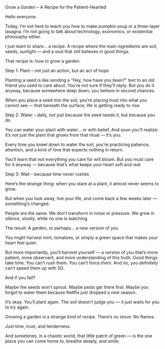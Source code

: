
Grow a Garden – A Recipe for the Patient-Hearted

Hello everyone.

Today, I’m not here to teach you how to make pumpkin soup or a three-layer lasagna.
I’m not going to talk about technology, economics, or existential philosophy either.

I just want to share… a recipe.
A recipe where the main ingredients are soil, seeds, sunlight — and a soul that still believes in good things.

That recipe is: how to grow a garden.

Step 1: Plant – not just an action, but an act of hope

Planting a seed is like sending a “Hey, how have you been?” text to an old friend you used to care about.
You’re not sure if they’ll reply.
But you do it anyway, because somewhere deep down, you believe in second chances.

When you place a seed into the soil, you’re placing trust into what you cannot see — that beneath the surface, life is getting ready to rise.


Step 2: Water – daily, not just because the seed needs it, but because you do

You can water your plant with water… or with belief.
And soon you’ll realize: it’s not just the plant that grows from that ritual — it’s you.

Every time you kneel down to water the soil, you’re practicing patience, attention, and a kind of love that expects nothing in return.

You’ll learn that not everything you care for will bloom.
But you must care for it anyway — because that’s what keeps your heart soft and real.


Step 3: Wait – because time never rushes

Here’s the strange thing: when you stare at a plant, it almost never seems to grow.

But when you look away, live your life, and come back a few weeks later — something’s changed.

People are the same.
We don’t transform in noise or pressure.
We grow in silence, slowly, while no one is watching.


The result: A garden, or perhaps… a new version of you

You might harvest mint, tomatoes, or simply a green space that makes your heart feel quiet.

But more importantly, you’ll harvest yourself — a version of you that’s more patient, more observant, and more understanding of this truth:
Good things take time.
You can’t rush them. You can’t force them.
And no, you definitely can’t speed them up with 5G.


And if you fail?

Maybe the seeds won’t sprout.
Maybe pests get there first.
Maybe you forgot to water them because Netflix just dropped a new season.

It’s okay.
You’ll plant again.
The soil doesn’t judge you — it just waits for you to try again.


Growing a garden is a strange kind of recipe.
There’s no stove. No flames.

Just time, trust, and tenderness.

And sometimes, in a chaotic world, that little patch of green —
is the one place you can come home to,
breathe deeply,
and smile.
